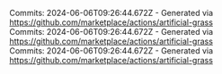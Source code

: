 Commits: 2024-06-06T09:26:44.672Z - Generated via https://github.com/marketplace/actions/artificial-grass
<br>
Commits: 2024-06-06T09:26:44.672Z - Generated via https://github.com/marketplace/actions/artificial-grass
<br>
Commits: 2024-06-06T09:26:44.672Z - Generated via https://github.com/marketplace/actions/artificial-grass
<br>
